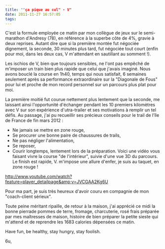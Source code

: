 ```yaml
---
title: ""ça pique au cul" - V"
date: 2011-11-27 16:57:05
tags:
---
```


C'est la formule employée ce matin par mon collègue de jeux sur le semi-marathon d'Andresy (78), en référence à la superbe côte de 4%, gravie à deux reprises. Autant dire que si la première montée fut négociée dignement, la seconde, 30 minutes plus tard, fut négociée tout court (enfin pour moi, dans les deux cas, V m'attendant en sautillant au somment !).

Les ischios de V, bien que toujours sensibles, ne l'ont pas empêché de m'imposer un train bien plus rapide que celui que j'avais imaginé. Nous avons bouclé la course en 1h40, temps qui nous satisfait, 6 semaines seulement après sa performance extraordinaire sur la "Diagonale de Fous" pour lui et proche de mon record personnel sur un parcours plus plat pour moi.

La première moitié fut courue nettement plus lentement que la seconde, me laissant ainsi l'opportunité d'échanger pendant les 10 premiers kilomètres avec V sur son expérience d'utra-trailer et ses motivations à remplir un tel défis. Au passage, j'ai pu recueillir ses précieux conseils pour le trail de l'île de France de fin mars 2012 :

*   Ne jamais se mettre en zone rouge,
*   Se procurer une bonne paire de chaussures de trails,
*   Ne pas négliger l'alimentation,
*   Se reposer,
*   Courir longtemps, lentement lors de la préparation.
Voici une vidéo vous faisant vivre la course "de l'intérieur", suivie d'une vue 3D du parcours. Le finish est rapide, V. m'impose une allure d'enfer, je suis au taquet, en zone rouge !

http://www.youtube.com/watch?feature=player_detailpage&amp;v=JVCGAA2Kg6U

Pour ma part, je suis très heureux d'avoir couru en compagnie de mon "coach-client sérieux".

Toute peine méritant ripaille, de retour à la maison, j'ai apprécié ce midi la bonne pierrade pommes de terre, fromage, charcuterie, rosé frais préparée par mes maîtresses de maison, histoire de bien préparer la petite sieste qui m'attend et de reprendre les 1683 calories dépensées ce matin.

Have fun, be healthy, stay hungry, stay foolish.

6u,
